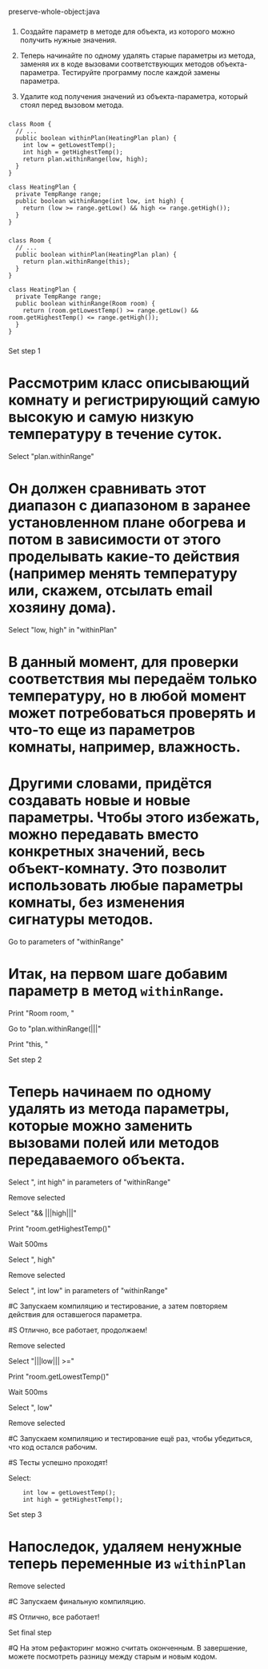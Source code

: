 preserve-whole-object:java

###

1. Создайте параметр в методе для объекта, из которого можно получить нужные значения.

2. Теперь начинайте по одному удалять старые параметры из метода, заменяя их в коде вызовами соответствующих методов объекта-параметра. Тестируйте программу после каждой замены параметра.

3. Удалите код получения значений из объекта-параметра, который стоял перед вызовом метода.



###

```
class Room {
  // ...
  public boolean withinPlan(HeatingPlan plan) {
    int low = getLowestTemp();
    int high = getHighestTemp();
    return plan.withinRange(low, high);
  }
}

class HeatingPlan {
  private TempRange range;
  public boolean withinRange(int low, int high) {
    return (low >= range.getLow() && high <= range.getHigh());
  }
}
```

###

```
class Room {
  // ...
  public boolean withinPlan(HeatingPlan plan) {
    return plan.withinRange(this);
  }
}

class HeatingPlan {
  private TempRange range;
  public boolean withinRange(Room room) {
    return (room.getLowestTemp() >= range.getLow() && room.getHighestTemp() <= range.getHigh());
  }
}
```

###

Set step 1

# Рассмотрим класс описывающий комнату и регистрирующий самую высокую и самую низкую температуру в течение суток. 

Select "plan.withinRange"

# Он должен сравнивать этот диапазон с диапазоном в заранее установленном плане обогрева и потом в зависимости от этого проделывать какие-то действия (например менять температуру или, скажем, отсылать email хозяину дома).

Select "low, high" in "withinPlan"

# В данный момент, для проверки соответствия мы передаём только температуру, но в любой момент может потребоваться проверять и что-то еще из параметров комнаты, например, влажность.

# Другими словами, придётся создавать новые и новые параметры. Чтобы этого избежать, можно передавать вместо конкретных значений, весь объект-комнату. Это позволит использовать любые параметры комнаты, без изменения сигнатуры методов.

Go to parameters of "withinRange"

# Итак, на первом шаге добавим параметр в метод <code>withinRange</code>.

Print "Room room, "

Go to "plan.withinRange(|||"

Print "this, "

Set step 2

# Теперь начинаем по одному удалять из метода параметры, которые можно заменить вызовами полей или методов передаваемого объекта.

Select ", int high" in parameters of "withinRange"

Remove selected

Select "&& |||high|||"

Print "room.getHighestTemp()"

Wait 500ms

Select ", high"

Remove selected


Select ", int low" in parameters of "withinRange"

#C Запускаем компиляцию и тестирование, а затем повторяем действия для оставшегося параметра.

#S Отлично, все работает, продолжаем!

Remove selected

Select "|||low||| >="

Print "room.getLowestTemp()"

Wait 500ms

Select ", low"

Remove selected


#C Запускаем компиляцию и тестирование ещё раз, чтобы убедиться, что код остался рабочим.

#S Тесты успешно проходят!

Select:
```
    int low = getLowestTemp();
    int high = getHighestTemp();

```

Set step 3

# Напоследок, удаляем ненужные теперь переменные из <code>withinPlan</code>

Remove selected

#C Запускаем финальную компиляцию.

#S Отлично, все работает!

Set final step

#Q На этом рефакторинг можно считать оконченным. В завершение, можете посмотреть разницу между старым и новым кодом.
